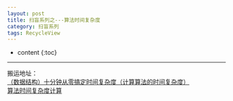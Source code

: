 ```yaml
---
layout: post
title: 扫盲系列之---算法时间复杂度
category: 扫盲系列
tags: RecycleView
---
```

* content
{:toc}

---
搬运地址：    
[（数据结构）十分钟从零搞定时间复杂度（计算算法的时间复杂度）](https://www.jianshu.com/p/f4cca5ce055a)   
[算法时间复杂度计算](https://www.jianshu.com/p/99bac69fdd97)  
